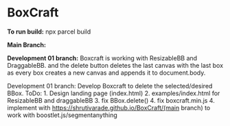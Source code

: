 # BoxCraft

**To run build:**
npx parcel build

**Main Branch:** 

**Development 01 branch:** Boxcraft is working with ResizableBB and DraggableBB. and the delete button deletes the last canvas with the last box as every box creates a new canvas and appends it to document.body.

Development 01 branch: Develop Boxcraft to delete the selected/desired BBox.
ToDo: 1. Design landing page (index.html)
      2. examples/index.html for ResizableBB and draggableBB
      3. fix BBox.delete()
      4. fix boxcraft.min.js
      4. implement with https://shrutivarade.github.io/BoxCraft/(main branch) to work with boostlet.js/segmentanything
